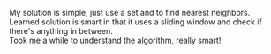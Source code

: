 My solution is simple, just use a set and to find nearest neighbors.\
Learned solution is smart in that it uses a sliding window and check if there's anything in between.\
Took me a while to understand the algorithm, really smart!